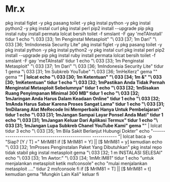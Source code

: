 # Mr.x
pkg instal figlet -y  pkg pasang toilet -y pkg instal python -y pkg instal python2 -y pkg instal curl pkg instal perl pip2 install --upgrade pip pkg instal ruby install permata lolcat  bersih toilet -f smslant -F gay 'meTAInstall' tidur 1 echo "\ 033 [33; 1m Penginstal Metasploit" "\ 033 [37; 1m Dari" "\ 033 [36; 1mIndonesia Security Lite"  pkg instal figlet -y  pkg pasang toilet -y pkg instal python -y pkg instal python2 -y pkg instal curl pkg instal perl pip2 install --upgrade pip pkg instal ruby   install permata lolcat  bersih toilet -f smslant -F gay 'meTAInstall' tidur 1 echo "\ 033 [33; 1m Penginstal Metasploit" "\ 033 [37; 1m Dari" "\ 033 [36; 1mIndonesia Security Lite" tidur 1 gema "\ 033 [31; 1m Subkreb YouTube" "\ 033 [36; 1mHeXerz"  gema "" gema "____________________________________________________________" | lolcat echo "\ 033 [30; 1m Ketentuan" "\ 033 [34; 1m &amp;" "\ 033 [30; 1mKetentuan" tidur 1 echo "\ 033 [32; 1mPastikan Anda Tidak Pernah Menginstal Metasploit Sebelumnya" tidur 1 echo "\ 033 [32; 1mSisakan Ruang Penyimpanan Minimal 300 MB" tidur 1 echo "\ 033 [32; 1mJaringan Anda Harus Dalam Keadaan Online" tidur 1 echo "\ 033 [32; 1mAnda Harus Sabar Karena Proses Sangat Lama" tidur 1 echo "\ 033 [31; 1mDilarang Alat MeRecode Ini Memperbaiki Hanya Untuk Pembelajaran" tidur 1 echo "\ 033 [31; 1mJangan Sampai Layar Ponsel Anda Mati" tidur 1 echo "\ 033 [31; 1mJangan Keluar Dari Aplikasi Termux" tidur 1 echo "\ 033 [31; 1mJangan Lupa Subkreb Chanel YouTube Kami" gema "____________________________________________________________" | lolcat tidur 3 echo "\ 033 [35; 1m Bila Sakit Berlanjut Hubungi Dokter" echo "------------------------------------------------ ------------ "| lolcat baca -p "Siap? [Y / T] =" MrIM81 if [$ MrIM81 = Y] || [$ MrIM81 = y] kemudian echo "\ 033 [32; 1mProses Penginstalan Paket Yang Dibutuhkan" pkg instal repo tidak stabil pkg instal metasploit gema "\ 033 [32; 1 m INSTALASI SELESAI" echo "\ 033 [33; 1m Awtor:" "\ 033 [34; 1mMr.IM81" tidur 1 echo "untuk menjalankan metasploit ketik msfconsole" echo "mulai menjalankan metasploit ...." tidur 2 msfconsole fi  if [$ MrIM81 = T] || [$ MrIM81 = t] kemudian gema "Mungkin Lain Kali" keluar fi
